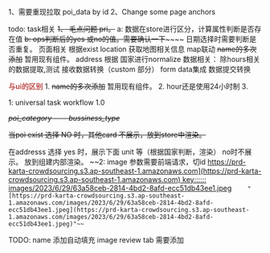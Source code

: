 

1、需要重现拉取 poi_data by id
2、Change some page anchors

todo: 
task相关
~~1、 毛点问题 pri。~~ 
	a: 数据在store进行区分，计算属性判断是否存在值
	~~b:  ops判断后的yes 或no的值。需要确认一下~~~~~~
	 日期选择时需要判断是否重复。
页面相关
		根据exist location 获取地图相关信息
			map联动
		 ~~name的多次添加~~ 暂用现有组件。
		 address 根据 国家进行normalize
数据相关：
	    除hours相关的数据提取,测试
	    接收数据转换（custom 部分）
	    form data集成
		    数据提交转换
		
<font color="#c0504d">**与ui的区别**</font>
	1.  ~~name的多次添加~~ 暂用现有组件。
	2. hour还是使用24小时制
	3. 
	

1:   universal task workflow 1.0

~~*poi_category ---- bussiness_type*~~


~~当poi exist 选择 NO 时，其他card 不展示，放到store中渲染。~~

在addresss 选择 yes 时，展示下面 unit 等（根据国家判断，渲染）
                           no时不展示。 放到组建内部渲染。
~~2: image 参数需要前端请求，切id
[https://prd-karta-crowdsourcing.s3.ap-southeast-1.amazonaws.com](https://prd-karta-crowdsourcing.s3.ap-southeast-1.amazonaws.com) 
key::::::
images/2023/6/29/63a58ceb-2814-4bd2-8afd-ecc51db43ee1.jpeg](https://prd-karta-crowdsourcing.s3.ap-southeast-1.amazonaws.com/images/2023/6/29/63a58ceb-2814-4bd2-8afd-ecc51db43ee1.jpeg)
	       `"[https://prd-karta-crowdsourcing.s3.ap-southeast-1.amazonaws.com/images/2023/6/29/63a58ceb-2814-4bd2-8afd-ecc51db43ee1.jpeg](https://prd-karta-crowdsourcing.s3.ap-southeast-1.amazonaws.com/images/2023/6/29/63a58ceb-2814-4bd2-8afd-ecc51db43ee1.jpeg)"~~`

TODO:
	name 添加自动填充
	image review tab 需要添加
	



